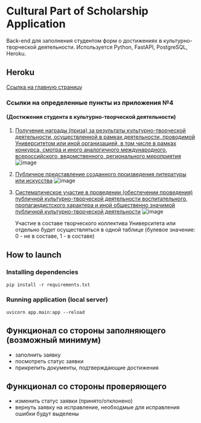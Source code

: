 # Cultural Part of Scholarship Application
Back-end для заполнения студентом форм о достижениях в культурно-творческой деятельности. Используется Python, FastAPI, PostgreSQL, Heroku.

## Heroku
[Ссылка на главную страницу](https://culturalpart.herokuapp.com/api/culture)
### Ссылки на определенные пункты из приложения №4 
#### (Достижения студента в культурно-творческой деятельности)
1. [Получение награды (приза) за результаты культурно-творческой деятельности, осуществленной в рамках деятельности, проводимой Университетом или
иной организацией, в том числе в рамках конкурса, смотра и иного аналогичного международного, всероссийского, ведомственного,
регионального мероприятия](https://culturalpart.herokuapp.com/api/culture/prizes/)
   ![image](https://sun9-25.userapi.com/impf/WJgQSEh1_pMKSmY3ltOth9NZr8xE3g65UdCebg/gHuruxK8eQw.jpg?size=668x392&quality=96&sign=ef439b6cf046ea53cd54930cca33b79c&type=album)
   
   
2. [Публичное представление созданного произведения литературы или искусства](https://culturalpart.herokuapp.com/api/culture/artworks/)
   ![image](https://sun9-9.userapi.com/impf/SGK-fnP8oaiUHkHGUiXFiNtt_jpxnxdjTFe8dg/Y1EDcwMeoRg.jpg?size=703x374&quality=96&sign=b99b67c555fbd2e737a9b8d2d7f73508&type=album)
  
 
3. [Систематическое участие в проведении (обеспечении проведения) публичной культурно-творческой деятельности воспитательного, пропагандистского
характера и иной общественно значимой публичной культурно-творческой деятельности](https://culturalpart.herokuapp.com/api/culture/activity/)
   ![image](https://sun9-31.userapi.com/impf/QYhy7u_1qZHGC3r0HSCWns6GGDVkBFHKb1zbUQ/ejrAJ4-_Ksg.jpg?size=691x375&quality=96&sign=442b5ee4e73de00981de560fa8bf5d8b&type=album)
   
   Участие в составе творческого коллектива Университета или отдельно будет осуществляться в одной таблице (булевое значение: 0 - не в составе, 1 - в составе)

## How to launch
### Installing dependencies
    pip install -r requirements.txt
### Running application (local server)
	uvicorn app.main:app --reload

## Функционал со стороны заполняющего (возможный минимум)

- заполнить заявку
- посмотреть статус заявки
- прикрепить документы, подтверждающие достижения

## Функционал со стороны проверяющего
- изменить статус заявки (принято/отклонено)
- вернуть заявку на исправление, необходмые для исправления ошибки будут выделены

